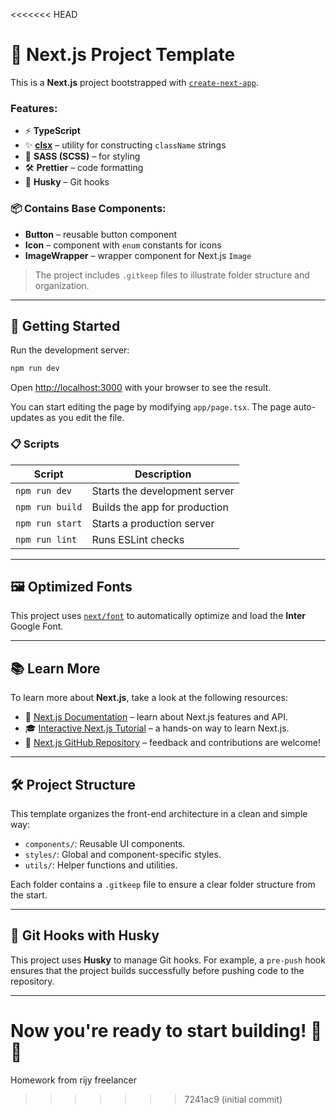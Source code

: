 <<<<<<< HEAD
# 🚀 Next.js Project Template

This is a **Next.js** project bootstrapped with
[`create-next-app`](https://github.com/vercel/next.js/tree/canary/packages/create-next-app).

### Features:

- ⚡ **TypeScript**
- ✨ **[clsx](https://github.com/lukeed/clsx)** – utility for constructing `className` strings
- 🎨 **SASS (SCSS)** – for styling
- 🛠️ **Prettier** – code formatting
- 🐙 **Husky** – Git hooks

### 📦 Contains Base Components:

- **Button** – reusable button component
- **Icon** – component with `enum` constants for icons
- **ImageWrapper** – wrapper component for Next.js `Image`

> The project includes `.gitkeep` files to illustrate folder structure and organization.

---

## 🚀 Getting Started

Run the development server:

```bash
npm run dev
```

Open [http://localhost:3000](http://localhost:3000) with your browser to see the result.

You can start editing the page by modifying `app/page.tsx`. The page auto-updates as you edit the file.

### 📋 Scripts

| Script          | Description                   |
| --------------- | ----------------------------- |
| `npm run dev`   | Starts the development server |
| `npm run build` | Builds the app for production |
| `npm run start` | Starts a production server    |
| `npm run lint`  | Runs ESLint checks            |

---

## 🖼️ Optimized Fonts

This project uses [`next/font`](https://nextjs.org/docs/basic-features/font-optimization) to automatically optimize and
load the **Inter** Google Font.

---

## 📚 Learn More

To learn more about **Next.js**, take a look at the following resources:

- 📘 [Next.js Documentation](https://nextjs.org/docs) – learn about Next.js features and API.
- 🎓 [Interactive Next.js Tutorial](https://nextjs.org/learn) – a hands-on way to learn Next.js.
- 👾 [Next.js GitHub Repository](https://github.com/vercel/next.js) – feedback and contributions are welcome!

---

## 🛠️ Project Structure

This template organizes the front-end architecture in a clean and simple way:

- `components/`: Reusable UI components.
- `styles/`: Global and component-specific styles.
- `utils/`: Helper functions and utilities.

Each folder contains a `.gitkeep` file to ensure a clear folder structure from the start.

---

## 🐙 Git Hooks with Husky

This project uses **Husky** to manage Git hooks. For example, a `pre-push` hook ensures that the project builds
successfully before pushing code to the repository.

---

Now you're ready to start building! 🚀✨
=======
Homework from rijy freelancer
>>>>>>> 7241ac9 (initial commit)
